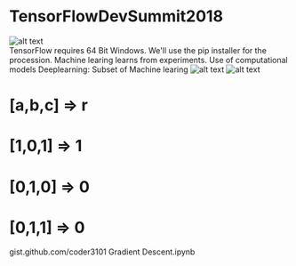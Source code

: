 # TensorFlowDevSummit2018
![alt text](https://cdn-images-1.medium.com/max/1600/0*LDGNE2IRJOFFcJ3s.png) <br>
TensorFlow requires 64 Bit Windows. We'll use the pip installer for the procession.
Machine learing learns from experiments. Use of computational models
Deeplearning: Subset of Machine learing
![alt text](https://i.imgur.com/mZdJLdg.png)
![alt text](https://cdn-images-1.medium.com/max/899/1*9Eu_-DDMZ_bP_t94_MMEYA.png)
# [a,b,c] => r

# [1,0,1] => 1
# [0,1,0] => 0
# [0,1,1] => 0

gist.github.com/coder3101
Gradient Descent.ipynb
